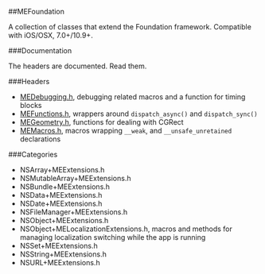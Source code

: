 ##MEFoundation

A collection of classes that extend the Foundation framework. Compatible with iOS/OSX, 7.0+/10.9+.

###Documentation

The headers are documented. Read them.

###Headers

* [MEDebugging.h](https://github.com/MaestroElearning/MEFoundation/blob/master/MEFoundation/MEDebugging.h), debugging related macros and a function for timing blocks
* [MEFunctions.h](https://github.com/MaestroElearning/MEFoundation/blob/master/MEFoundation/MEFunctions.h), wrappers around `dispatch_async()` and `dispatch_sync()`
* [MEGeometry.h](https://github.com/MaestroElearning/MEFoundation/blob/master/MEFoundation/MEGeometry.h), functions for dealing with CGRect
* [MEMacros.h](http://github.com/MaestroElearning/MEFoundation/blob/master/MEFoundation/MEMacros.h), macros wrapping `__weak`, and `__unsafe_unretained` declarations

###Categories

* NSArray+MEExtensions.h
* NSMutableArray+MEExtensions.h
* NSBundle+MEExtensions.h
* NSData+MEExtensions.h
* NSDate+MEExtensions.h
* NSFileManager+MEExtensions.h
* NSObject+MEExtensions.h
* NSObject+MELocalizationExtensions.h, macros and methods for managing localization switching while the app is running
* NSSet+MEExtensions.h
* NSString+MEExtensions.h
* NSURL+MEExtensions.h